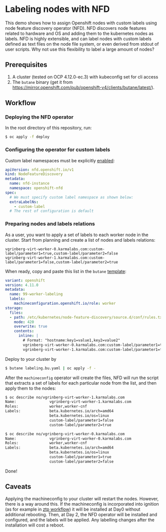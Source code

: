 # Labeling nodes with NFD #
This demo shows how to assign Openshift nodes with custom labels using node feature discovery operator (NFD).
NFD discovers node features related to hardware and OS and adding them to the kubernetes nodes as labels.
NFD is highly extensible, and can label nodes with custom labels defined as text files on the node file system, or even derived from stdout of user scripts. Why not use this flexibility to label a large amount of nodes?

## Prerequisites ##
1. A cluster (tested on OCP 4.12.0-ec.3) with kubeconfig set for cli access
2. The `butane` binary (get it from https://mirror.openshift.com/pub/openshift-v4/clients/butane/latest/).

## Workflow ##
### Deploying the NFD operator ###
In the root directory of this repository, run:

```bash
$ oc apply -f deploy
```
### Configuring the operator for custom labels ###
Custom label namespaces must be explicitly [enabled](deploy/nfd.yaml#L8):
```yaml
apiVersion: nfd.openshift.io/v1
kind: NodeFeatureDiscovery
metadata:
  name: nfd-instance
  namespace: openshift-nfd
spec:
  # We must specify custom label namespace as shown below:
  extraLabelNs:
    - custom-label 
  # The rest of configuration is default
```
### Preparing nodes and labels relations ###
As a user, you want to apply a set of labels to each worker node in the cluster. Start from planning and create a list of nodes and labels relations:
```text
vgrinberg-virt-worker-0.karmalabs.com:custom-label/parameter1=true,custom-label/parameter2=false
vgrinberg-virt-worker-1.karmalabs.com:custom-label/parameter1=false,custom-label/parameter2=true
```
When ready, copy and paste this list in the `butane` [template](labeling.bu.yaml):
```yaml
variant: openshift
version: 4.11.0
metadata:
  name: 99-worker-labeling
  labels:
    machineconfiguration.openshift.io/role: worker 
storage:
  files:
  - path: /etc/kubernetes/node-feature-discovery/source.d/conf/rules.txt
    mode: 420 
    overwrite: true
    contents:
      inline: |
        # Format: "hostname:key1=value1,key2=value2"
        vgrinberg-virt-worker-0.karmalabs.com:custom-label/parameter1=true,custom-label/parameter2=false
        vgrinberg-virt-worker-1.karmalabs.com:custom-label/parameter1=false,custom-label/parameter2=true
```
Deploy to your cluster by
```bash
$ butane labeling.bu.yaml | oc apply -f -
```
After the `machineconfig` operator will create the files, NFD will run the script that extracts a set of labels for each particular node from the list, and then apply them to the nodes:
```bash
$ oc describe no/vgrinberg-virt-worker-1.karmalabs.com
Name:               vgrinberg-virt-worker-1.karmalabs.com
Roles:              worker,worker-cnf
Labels:             beta.kubernetes.io/arch=amd64
                    beta.kubernetes.io/os=linux
                    custom-label/parameter1=false
                    custom-label/parameter2=true

$ oc describe no/vgrinberg-virt-worker-0.karmalabs.com
Name:               vgrinberg-virt-worker-0.karmalabs.com
Roles:              worker,worker-cnf
Labels:             beta.kubernetes.io/arch=amd64
                    beta.kubernetes.io/os=linux
                    custom-label/parameter1=true
                    custom-label/parameter2=false

```
Done!

## Caveats ## 
Applying the machineconfig to your cluster will restart the nodes.
However, there is a way around this. If the machineconfig is incorporated into ignition (as for example in [ztp workflow](https://github.com/openshift-kni/cnf-features-deploy/tree/master/ztp/gitops-subscriptions/argocd)) it will be installed at Day0 without additional rebooting.
Then, at Day 2, the NFD operator will be installed and configured, and the labels will be applied.
Any labelling changes after the installation will cost a reboot.



